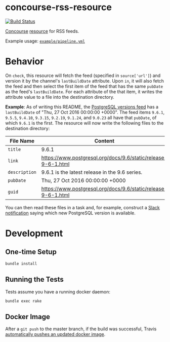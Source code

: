 # concourse-rss-resource

[![Build Status](https://travis-ci.org/suhlig/concourse-rss-resource.svg?branch=master)](https://travis-ci.org/suhlig/concourse-rss-resource)

[Concourse](https://concourse.ci/ "Concourse Homepage") [resource](https://concourse.ci/implementing-resources.html "Implementing a Resource") for RSS feeds.

Example usage: [`example/pipeline.yml`](example/pipeline.yml)

# Behavior

On `check`, this resource will fetch the feed (specified in `source['url']`) and version it by the channel's `lastBuildDate` attribute. Upon `in`, it will also fetch the feed and then select the first item of the feed that has the same `pubDate` as the feed's `lastBuildDate`. For each attribute of the that item, it writes the attribute value to a file into the destination directory.

**Example**: As of writing this README, the [PostgreSQL versions feed](https://www.postgresql.org/versions.rss) has a `lastBuildDate` of "Thu, 27 Oct 2016 00:00:00 +0000". The feed items `9.6.1`, `9.5.5`, `9.4.10`, `9.3.15`, `9.2.19`, `9.1.24`, and `9.0.23` all have that `pubDate`, of which `9.6.1` is the first. The resource will now write the following files to the destination directory:

| File Name   | Content                                                       |
| ----------- | ------------------------------------------------------------- |
|`title`      | 9.6.1                                                         |
|`link`       | https://www.postgresql.org/docs/9.6/static/release-9-6-1.html |
|`description`| 9.6.1 is the latest release in the 9.6 series.                |
|`pubDate`    | Thu, 27 Oct 2016 00:00:00 +0000                               |
|`guid`       | https://www.postgresql.org/docs/9.6/static/release-9-6-1.html |

You can then read these files in a task and, for example, construct a [Slack notification](https://github.com/cloudfoundry-community/slack-notification-resource) saying which new PostgreSQL version is available.

# Development

## One-time Setup

```bash
bundle install
```

## Running the Tests

Tests assume you have a running docker daemon:

```bash
bundle exec rake
```

## Docker Image

After a `git push` to the master branch, if the build was successful, Travis [automatically pushes an updated docker image](https://docs.travis-ci.com/user/docker/#Pushing-a-Docker-Image-to-a-Registry).
